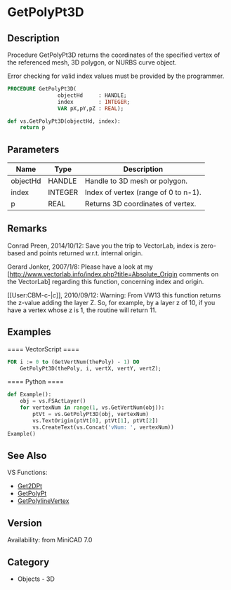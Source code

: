 # GetPolyPt3D

## Description
Procedure GetPolyPt3D returns the coordinates of the specified vertex of the referenced mesh, 3D polygon, or NURBS curve object.

Error checking for valid index values must be provided by the programmer.

```pascal
PROCEDURE GetPolyPt3D(
				objectHd     : HANDLE;
				index        : INTEGER;
				VAR pX,pY,pZ : REAL);
```

```python
def vs.GetPolyPt3D(objectHd, index):
    return p
```

## Parameters
|Name|Type|Description|
|---|---|---|
|objectHd|HANDLE|Handle to 3D mesh or polygon.|
|index|INTEGER|Index of vertex (range of 0 to n-1).|
|p|REAL|Returns 3D coordinates of vertex.|

## Remarks
Conrad Preen, 2014/10/12: Save you the trip to VectorLab, index is zero-based and points returned w.r.t. internal origin.

Gerard Jonker, 2007/1/8:  Please have a look at my [http://www.vectorlab.info/index.php?title=Absolute_Origin comments on the VectorLab] regarding this function, concerning index and origin.

[[User:CBM-c-|_c_]], 2010/09/12: Warning: From VW13 this function returns the z-value adding the layer Z. So, for example, by a layer z of 10, if you have a vertex whose z is 1, the routine will return 11.

## Examples
==== VectorScript ====
```pascal
FOR i := 0 to (GetVertNum(thePoly) - 1) DO
    GetPolyPt3D(thePoly, i, vertX, vertY, vertZ);
```
==== Python ====
```python
def Example():
    obj = vs.FSActLayer()
    for vertexNum in range(1, vs.GetVertNum(obj)):
        ptVt = vs.GetPolyPt3D(obj, vertexNum)
        vs.TextOrigin(ptVt[0], ptVt[1], ptVt[2])
        vs.CreateText(vs.Concat('vNum: ', vertexNum))
Example()
```

## See Also
VS Functions:
* [Get2DPt](Get2DPt.md)
* [GetPolyPt](GetPolyPt.md)
* [GetPolylineVertex](GetPolylineVertex.md)

## Version
Availability: from MiniCAD 7.0

## Category
* Objects - 3D

